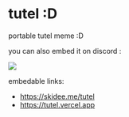# tutel :D

portable tutel meme :D

you can also embed it on discord :

<img src ="https://cdn.discordapp.com/attachments/936005739116380210/950046467404496946/unknown.png">

embedable links: 
- https://skidee.me/tutel
- https://tutel.vercel.app
